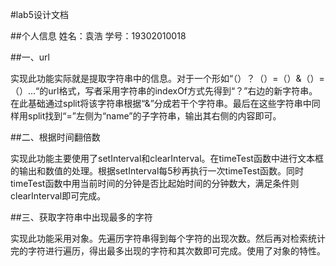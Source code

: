 #lab5设计文档

##个人信息
姓名：袁浩
学号：19302010018

##一、url

实现此功能实际就是提取字符串中的信息。对于一个形如“（）？（）=（）&（）=（）...“的url格式，写者采用字符串的indexOf方式先得到“？”右边的新字符串。在此基础通过split将该字符串根据“&”分成若干个字符串。最后在这些字符串中同样用split找到“=”左侧为“name”的子字符串，输出其右侧的内容即可。

##二、根据时间翻倍数

实现此功能主要使用了setInterval和clearInterval。在timeTest函数中进行文本框的输出和数值的处理。根据setInterval每5秒再执行一次timeTest函数。同时timeTest函数中用当前时间的分钟是否比起始时间的分钟数大，满足条件则clearInterval即可完成。

##三、获取字符串中出现最多的字符

实现此功能采用对象。先遍历字符串得到每个字符的出现次数。然后再对检索统计完的字符进行遍历，得出最多出现的字符和其次数即可完成。使用了对象的特性。